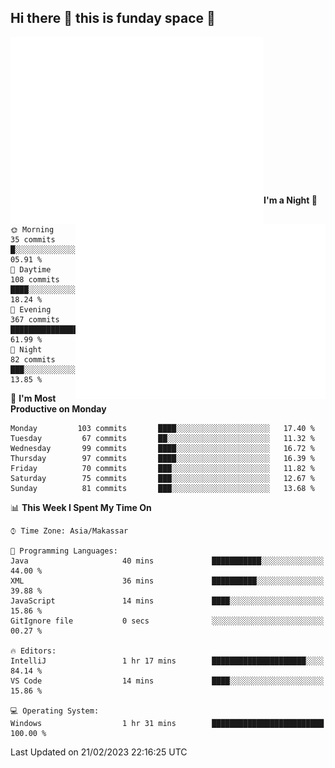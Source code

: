 ## Hi there 👋 this is funday space 🚀

<!-- <img src="https://raw.githubusercontent.com/fhasnur/fhasnur/master/src/header_.png?token=ATQS65TR7ETTG5RLJUDIDBLBN34HE"> -->

<!-- - 🚀 I'm a **website enthusiast** and enjoyed developing websites using **javascript**
- 🌱 Currently learning about **back-end web development** and everything 😅
- ⚡ Fun fact: like to learn new things, especially about **technologies**
- ❤️ I love designing and implementing it to **visual design** and **website platform** -->

 
<!-- ### Tech Stack and Tools 

![HTML5](https://img.shields.io/badge/-HTML5-%23E44D27?style=flat-square&logo=html5&logoColor=ffffff)
![CSS3](https://img.shields.io/badge/-CSS3-%231572B6?style=flat-square&logo=css3)
![JavaScript](https://img.shields.io/badge/-JavaScript-%23F7DF1C?style=flat-square&logo=javascript&logoColor=000000&labelColor=%23F7DF1C&color=%23FFCE5A)
![Nodejs](https://img.shields.io/badge/-Nodejs-339933?style=flat-square&logo=Node.js&logoColor=ffffff)
![Bootstrap](https://img.shields.io/badge/-Bootstrap-563D7C?style=flat-square&logo=Bootstrap&logoColor=ffffff)
![React](https://img.shields.io/badge/-React-61DAFB?style=flat-square&logo=react&logoColor=000000)
![Python](http://img.shields.io/badge/-Python-3776AB?style=flat-square&logo=python&logoColor=ffffff)
![Jupyter](https://img.shields.io/badge/-Jupyter-%23F05040?style=flat-square&logo=jupyter&logoColor=ffffff)
![VS Code](http://img.shields.io/badge/-VS%20Code-007ACC?style=flat-square&logo=visual-studio-code&logoColor=ffffff)
![Git](https://img.shields.io/badge/-Git-%23F05032?style=flat-square&logo=git&logoColor=%23ffffff)
![Firebase](https://img.shields.io/badge/-Firebase-FFCA28?style=flat-square&logo=firebase&logoColor=000000) -->

<!-- ### Github Statistics
<p align=left>
  <img width="47%" src="https://github-readme-stats.vercel.app/api?username=fhasnur&show_icons=true&hide_border=true&theme=algolia" />
  <img width="47%" src="https://github-readme-streak-stats.herokuapp.com/?user=fhasnur&hide_border=true&theme=algolia" />
</p> -->


<img align="left" width="405" alt="🌞" src="https://raw.githubusercontent.com/fhasnur/fhasnur/master/general.svg?token=ATQS65TR7ETTG5RLJUDIDBLBN34HE">
<img align="right" width="400" alt="🌞" src="https://raw.githubusercontent.com/fhasnur/fhasnur/master/statistics.svg?token=ATQS65TR7ETTG5RLJUDIDBLBN34HE">

<br><br><br><br><br><br><br><br><br><br><br><br><br><br>

<!--START_SECTION:waka-->
**I'm a Night 🦉** 

```text
🌞 Morning       35 commits       █░░░░░░░░░░░░░░░░░░░░░░░░   05.91 % 
🌆 Daytime      108 commits       ████░░░░░░░░░░░░░░░░░░░░░   18.24 % 
🌃 Evening      367 commits       ███████████████░░░░░░░░░░   61.99 % 
🌙 Night         82 commits       ███░░░░░░░░░░░░░░░░░░░░░░   13.85 % 

```
📅 **I'm Most Productive on Monday** 

```text
Monday         103 commits       ████░░░░░░░░░░░░░░░░░░░░░   17.40 % 
Tuesday         67 commits       ██░░░░░░░░░░░░░░░░░░░░░░░   11.32 % 
Wednesday       99 commits       ████░░░░░░░░░░░░░░░░░░░░░   16.72 % 
Thursday        97 commits       ████░░░░░░░░░░░░░░░░░░░░░   16.39 % 
Friday          70 commits       ███░░░░░░░░░░░░░░░░░░░░░░   11.82 % 
Saturday        75 commits       ███░░░░░░░░░░░░░░░░░░░░░░   12.67 % 
Sunday          81 commits       ███░░░░░░░░░░░░░░░░░░░░░░   13.68 % 

```


📊 **This Week I Spent My Time On** 

```text
⌚︎ Time Zone: Asia/Makassar

💬 Programming Languages: 
Java                     40 mins             ███████████░░░░░░░░░░░░░░   44.00 % 
XML                      36 mins             ██████████░░░░░░░░░░░░░░░   39.88 % 
JavaScript               14 mins             ████░░░░░░░░░░░░░░░░░░░░░   15.86 % 
GitIgnore file           0 secs              ░░░░░░░░░░░░░░░░░░░░░░░░░   00.27 % 

🔥 Editors: 
IntelliJ                 1 hr 17 mins        █████████████████████░░░░   84.14 % 
VS Code                  14 mins             ████░░░░░░░░░░░░░░░░░░░░░   15.86 % 

💻 Operating System: 
Windows                  1 hr 31 mins        █████████████████████████   100.00 % 

```


 Last Updated on 21/02/2023 22:16:25 UTC
<!--END_SECTION:waka-->

<!-- ### Reach Me on

[![Linkedin Badge](https://img.shields.io/badge/-LinkedIn-0077B5?style=flat-square&logo=Linkedin&logoColor=white&link=https://www.linkedin.com/in/fandi-meylwan-hasnur-013495185//)](https://www.linkedin.com/in/fhasnur/)
[![Instagram Badge](https://img.shields.io/badge/-Instagram-purple?style=flat-square&logo=instagram&logoColor=white&link=https://www.instagram.com/fhasnur_/)](https://www.instagram.com/fandihasnur/)
[![Twitter Badge](https://img.shields.io/badge/-Twitter-1DA1F2?style=flat-square&logo=twitter&logoColor=white&link=https://twitter.com/fhasnur_/)](https://twitter.com/fhasnur_/)
[![Stackoverflow Badge](https://img.shields.io/badge/-Stack_Overflow-orange?style=flat-square&logo=stackoverflow&logoColor=white&link=https://stackoverflow.com/users/13453481/fandi-hasnur)](https://stackoverflow.com/users/13453481/fandi-hasnur/) -->
